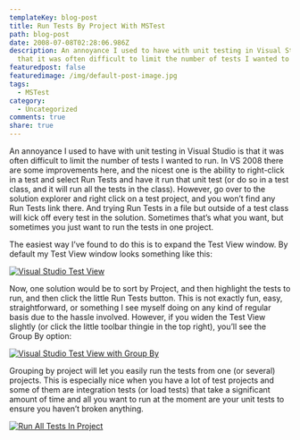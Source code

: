 ```yaml
---
templateKey: blog-post
title: Run Tests By Project With MSTest
path: blog-post
date: 2008-07-08T02:28:06.986Z
description: An annoyance I used to have with unit testing in Visual Studio is
  that it was often difficult to limit the number of tests I wanted to run.
featuredpost: false
featuredimage: /img/default-post-image.jpg
tags:
  - MSTest
category:
  - Uncategorized
comments: true
share: true
---
```

<!--StartFragment-->

An annoyance I used to have with unit testing in Visual Studio is that it was often difficult to limit the number of tests I wanted to run. In VS 2008 there are some improvements here, and the nicest one is the ability to right-click in a test and select Run Tests and have it run that unit test (or do so in a test class, and it will run all the tests in the class). However, go over to the solution explorer and right click on a test project, and you won’t find any Run Tests link there. And trying Run Tests in a file but outside of a test class will kick off every test in the solution. Sometimes that’s what you want, but sometimes you just want to run the tests in one project.

The easiest way I’ve found to do this is to expand the Test View window. By default my Test View window looks something like this:

[![Visual Studio Test View](<>)](http://stevesmithblog.com/files/media/image/WindowsLiveWriter/RunTestsByProjectWithMSTest_B059/image_2.png)

Now, one solution would be to sort by Project, and then highlight the tests to run, and then click the little Run Tests button. This is not exactly fun, easy, straightforward, or something I see myself doing on any kind of regular basis due to the hassle involved. However, if you widen the Test View slightly (or click the little toolbar thingie in the top right), you’ll see the Group By option:



[![Visual Studio Test View with Group By](<>)](http://stevesmithblog.com/files/media/image/WindowsLiveWriter/RunTestsByProjectWithMSTest_B059/image_4.png)

Grouping by project will let you easily run the tests from one (or several) projects. This is especially nice when you have a lot of test projects and some of them are integration tests (or load tests) that take a significant amount of time and all you want to run at the moment are your unit tests to ensure you haven’t broken anything.

[![Run All Tests In Project](<>)](http://stevesmithblog.com/files/media/image/WindowsLiveWriter/RunTestsByProjectWithMSTest_B059/image_6.png)

<!--EndFragment-->